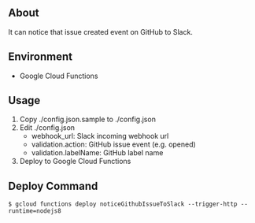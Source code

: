 ## About

It can notice that issue created event on GitHub to Slack.

## Environment

- Google Cloud Functions

## Usage

1. Copy ./config.json.sample to ./config.json
2. Edit ./config.json
    - webhook_url: Slack incoming webhook url
    - validation.action: GitHub issue event (e.g. opened)
    - validation.labelName: GitHub label name
3. Deploy to Google Cloud Functions

## Deploy Command

```
$ gcloud functions deploy noticeGithubIssueToSlack --trigger-http --runtime=nodejs8
```
